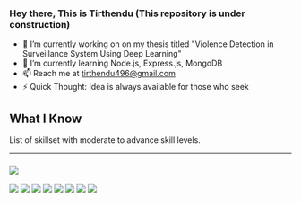 ### Hey there, This is Tirthendu (This repository is under construction)



- 🔭 I’m currently working on on my thesis titled "Violence Detection in Surveillance System Using Deep Learning"
- 🌱 I’m currently learning Node.js, Express.js, MongoDB
- 📫 Reach me at tirthendu496@gmail.com
- ⚡ Quick Thought: Idea is always available for those who seek

<h2>What I Know</h2>

List of skillset with moderate to advance skill levels.
<hr>

<h3><img src="https://img.shields.io/badge/Programming%20Languages%20-lightgrey"></h3>

<span><img src="https://img.shields.io/badge/Python-3776AB?style=for-the-badge&logo=python&logoColor=white"><span>
<span><img src="https://img.shields.io/badge/Java-ED8B00?style=for-the-badge&logo=openjdk&logoColor=white"><span>
<span><img src="https://img.shields.io/badge/C-00599C?style=for-the-badge&logo=c&logoColor=white"><span>
<span><img src="https://img.shields.io/badge/C%2B%2B-00599C?style=for-the-badge&logo=c%2B%2B&logoColor=white"><span>
<span><img src="https://img.shields.io/badge/CSS3-1572B6?style=for-the-badge&logo=css3&logoColor=white"><span>
<span><img src="https://img.shields.io/badge/HTML5-E34F26?style=for-the-badge&logo=html5&logoColor=white"><span>
<span><img src="https://img.shields.io/badge/JavaScript-323330?style=for-the-badge&logo=javascript&logoColor=F7DF1E"><span>
<span><img src="https://img.shields.io/badge/PHP-777BB4?style=for-the-badge&logo=php&logoColor=white"><span>

